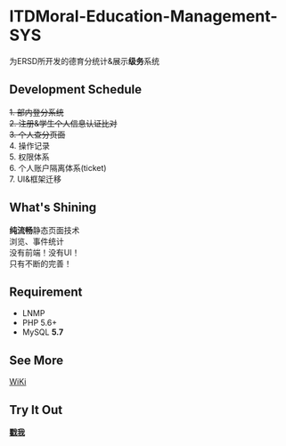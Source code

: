 # ITDMoral-Education-Management-SYS
为ERSD所开发的德育分统计&展示**级务**系统

## Development Schedule
~~1. 部内登分系统  
2. 注册&学生个人信息认证比对  
3. 个人查分页面~~  
4. 操作记录  
5. 权限体系  
6. 个人账户隔离体系(ticket)  
7. UI&框架迁移  

## What's Shining
**纯流畅**静态页面技术  
浏览、事件统计  
没有前端！没有UI！  
只有不断的完善！  

## Requirement
- LNMP  
- PHP 5.6+  
- MySQL **5.7**

## See More
[WiKi][2]

## **Try** It Out
[**戳我**][1]

[1]:http://itd.mmts.fun
[2]:https://github.com/LYJSPEEDX/ITDMoral-Education-Management-SYS/wiki